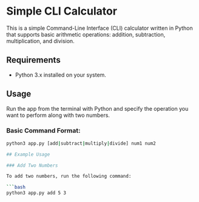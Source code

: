# Simple CLI Calculator

This is a simple Command-Line Interface (CLI) calculator written in Python that supports basic arithmetic operations: addition, subtraction, multiplication, and division.

## Requirements
- Python 3.x installed on your system.

## Usage

Run the app from the terminal with Python and specify the operation you want to perform along with two numbers.

### Basic Command Format:
```bash
python3 app.py [add|subtract|multiply|divide] num1 num2

## Example Usage

### Add Two Numbers

To add two numbers, run the following command:

```bash
python3 app.py add 5 3

